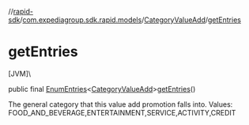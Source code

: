 //[rapid-sdk](../../../index.md)/[com.expediagroup.sdk.rapid.models](../index.md)/[CategoryValueAdd](index.md)/[getEntries](get-entries.md)

# getEntries

[JVM]\

public final [EnumEntries](https://kotlinlang.org/api/latest/jvm/stdlib/kotlin.enums/-enum-entries/index.html)&lt;[CategoryValueAdd](index.md)&gt;[getEntries](get-entries.md)()

The general category that this value add promotion falls into. Values: FOOD_AND_BEVERAGE,ENTERTAINMENT,SERVICE,ACTIVITY,CREDIT
